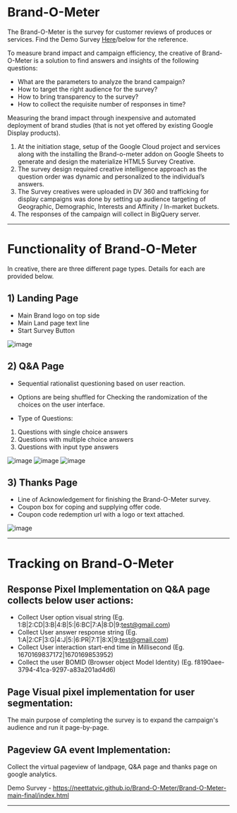 # Brand-O-Meter

The Brand-O-Meter is the survey for customer reviews of produces or services. Find the Demo Survey [Here]([url](https://neettatvic.github.io/Brand-O-Meter/Brand-O-Meter-main-final/index.html))/below for the reference.

To measure brand impact and campaign efficiency, the creative of Brand-O-Meter is a solution to find answers and insights of the following questions:
- What are the parameters to analyze the brand campaign?
- How to target the right audience for the survey?
- How to bring transparency to the survey?
- How to collect the requisite number of responses in time?

Measuring the brand impact through inexpensive and automated deployment of brand studies (that is not yet offered by existing Google Display products).

1. At the initiation stage, setup of the Google Cloud project and services along with the installing the Brand-o-meter addon on Google Sheets to generate and design the materialize HTML5 Survey Creative.
2. The survey design required creative intelligence approach as the question order was dynamic and personalized to the individual’s answers.
3. The Survey creatives were uploaded in DV 360 and trafficking for display campaigns was done by setting up audience targeting of Geographic, Demographic, Interests and Affinity / In-market buckets.
4. The responses of the campaign will collect in BigQuery server. 
---

# Functionality of Brand-O-Meter

In creative, there are three different page types. Details for each are provided below.

## 1) Landing Page

- Main Brand logo on top side 
- Main Land page text line 
- Start Survey Button

![image](https://user-images.githubusercontent.com/101398238/205506663-bab4b474-1b60-45b9-975e-1310adcab05c.png)


## 2) Q&A Page

- Sequential rationalist questioning based on user reaction.
- Options are being shuffled for Checking the randomization of the choices on the user interface.

- Type of Questions:
1. Questions with single choice answers
2. Questions with multiple choice answers
3. Questions with input type answers 

![image](https://user-images.githubusercontent.com/101398238/205506749-4f5a2fce-3c9a-4d1f-9057-9844d415a9cc.png)  ![image](https://user-images.githubusercontent.com/101398238/205506808-3baf260d-0695-4044-a0c0-ae3197258cc4.png)  ![image](https://user-images.githubusercontent.com/101398238/205506874-d6bda59d-cda3-4b30-843e-48d562607b08.png)

## 3) Thanks Page

- Line of Acknowledgement for finishing the Brand-O-Meter survey.
- Coupon box for coping and supplying offer code.
- Coupon code redemption url with a logo or text attached.

![image](https://user-images.githubusercontent.com/101398238/205506387-9a5d4ba3-7b38-42b6-bba3-5fe073222d87.png)

---

# Tracking on Brand-O-Meter

## Response Pixel Implementation on Q&A page collects below user actions:	
- Collect User option visual string (Eg. 1:B|2:CD|3:B|4:B|5:|6:BC|7:A|8:D|9:test@gmail.com)
- Collect User answer response string (Eg. 1:A|2:CF|3:G|4:J|5:|6:PR|7:T|8:X|9:test@gmail.com)
- Collect User interaction start-end time in Millisecond (Eg. 1670169837172|1670169853952)
- Collect  the user BOMID (Browser object Model Identity) (Eg. f8190aee-3794-41ca-9297-a83a201ad4d6)

## Page Visual pixel implementation for user segmentation:
The main purpose of completing the survey is to expand the campaign's audience and run it page-by-page.

## Pageview GA event Implementation: 
Collect the virtual pageview of landpage, Q&A page and thanks page on google analytics. 

Demo Survey - https://neettatvic.github.io/Brand-O-Meter/Brand-O-Meter-main-final/index.html

---

